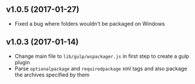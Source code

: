 ## **v1.0.5** (2017-01-27)
- Fixed a bug where folders wouldn't be packaged on Windows

## **v1.0.3** (2017-01-14)
- Change main file to `lib/gulp/wspackager.js` in first step to create a gulp plugin
- Parse `optionalpackage` and `requiredpackage` xml tags and also package the archives specified by them
